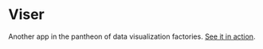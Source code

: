 # Viser
Another app in the pantheon of data visualization factories. [See it in action](http://gopperman.github.io/Viser).
